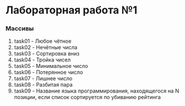 # Лабораторная работа №1

### Массивы

1. task01 - Любое чётное
2. task02 - Нечётные числа
3. task03 - Сортировка вниз
4. task04 - Тройка чисел
5. task05 - Минимальное число
6. task06 - Потерянное число
7. task07 - Лишнее число
8. task08 - Разбитая пара
9. task09 - Название языка программирования, находящегося на N позиции, если список сортируется по убиванию рейтинга

